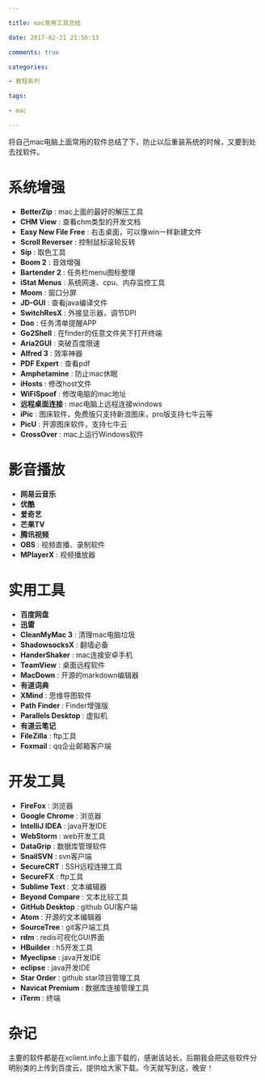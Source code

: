 ```yaml
---

title: mac常用工具总结

date: 2017-02-21 21:56:13

comments: true

categories:

- 教程系列

tags:

- mac

---
```


将自己mac电脑上面常用的软件总结了下，防止以后重装系统的时候，又要到处去找软件。

<!--more-->

# 系统增强

* **BetterZip** : mac上面的最好的解压工具
* **CHM View** : 查看chm类型的开发文档
* **Easy New File Free** : 右击桌面，可以像win一样新建文件
* **Scroll Reverser** : 控制鼠标滚轮反转
* **Sip** : 取色工具
* **Boom 2** : 音效增强
* **Bartender 2** : 任务栏menu图标整理
* **iStat Menus** : 系统网速、cpu、内存监控工具
* **Moom** : 窗口分屏
* **JD-GUI** : 查看java编译文件
* **SwitchResX** : 外接显示器，调节DPI
* **Doo** : 任务清单提醒APP
* **Go2Shell** : 在finder的任意文件夹下打开终端
* **Aria2GUI** : 突破百度限速
* **Alfred 3** : 效率神器
* **PDF Expert** : 查看pdf
* **Amphetamine** : 防止mac休眠
* **iHosts** : 修改host文件
* **WiFiSpoof** : 修改电脑的mac地址
* **远程桌面连接** : mac电脑上远程连接windows
* **iPic** : 图床软件，免费版只支持新浪图床，pro版支持七牛云等
* **PicU** : 开源图床软件，支持七牛云
* **CrossOver** : mac上运行Windows软件


# 影音播放

* **网易云音乐**
* **优酷**
* **爱奇艺**
* **芒果TV**
* **腾讯视频**
* **OBS** : 视频直播、录制软件
* **MPlayerX** : 视频播放器

# 实用工具

* **百度网盘**
* **迅雷**
* **CleanMyMac 3** : 清理mac电脑垃圾
* **ShadowsocksX** : 翻墙必备
* **HanderShaker** : mac连接安卓手机
* **TeamView** : 桌面远程软件
* **MacDown** : 开源的markdown编辑器
* **有道词典**
* **XMind** : 思维导图软件
* **Path Finder** : Finder增强版
* **Parallels Desktop** : 虚拟机
* **有道云笔记**
* **FileZilla** : ftp工具
* **Foxmail** : qq企业邮箱客户端

# 开发工具

* **FireFox** : 浏览器
* **Google Chrome** : 浏览器
* **IntelliJ IDEA** : java开发IDE
* **WebStorm** : web开发工具
* **DataGrip** : 数据库管理软件
* **SnailSVN** : svn客户端
* **SecureCRT** : SSH远程连接工具
* **SecureFX** : ftp工具
* **Sublime Text** : 文本编辑器
* **Beyond Compare** : 文本比较工具
* **GitHub Desktop** : github GUI客户端
* **Atom** : 开源的文本编辑器
* **SourceTree** : git客户端工具
* **rdm** : redis可视化GUI界面
* **HBuilder** : h5开发工具
* **Myeclipse** : java开发IDE
* **eclipse** : java开发IDE
* **Star Order** : github star项目管理工具
* **Navicat Premium** : 数据库连接管理工具
* **iTerm** : 终端


# 杂记

主要的软件都是在xclient.info上面下载的，感谢该站长，后期我会把这些软件分明别类的上传到百度云，提供给大家下载。今天就写到这，晚安！

